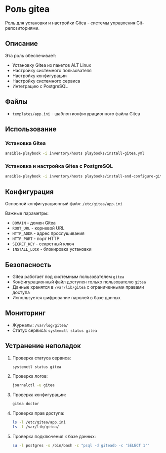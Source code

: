 # Роль gitea

Роль для установки и настройки Gitea - системы управления Git-репозиториями.

## Описание

Эта роль обеспечивает:

-   Установку Gitea из пакетов ALT Linux
-   Настройку системного пользователя
-   Настройку конфигурации
-   Настройку системного сервиса
-   Интеграцию с PostgreSQL

## Файлы

-   `templates/app.ini` - шаблон конфигурационного файла Gitea

## Использование

### Установка Gitea

```bash
ansible-playbook -i inventory/hosts playbooks/install-gitea.yml
```

### Установка и настройка Gitea с PostgreSQL

```bash
ansible-playbook -i inventory/hosts playbooks/install-and-configure-gitea.yml
```

## Конфигурация

Основной конфигурационный файл: `/etc/gitea/app.ini`

Важные параметры:

-   `DOMAIN` - домен Gitea
-   `ROOT_URL` - корневой URL
-   `HTTP_ADDR` - адрес прослушивания
-   `HTTP_PORT` - порт HTTP
-   `SECRET_KEY` - секретный ключ
-   `INSTALL_LOCK` - блокировка установки

## Безопасность

-   Gitea работает под системным пользователем `gitea`
-   Конфигурационный файл доступен только пользователю `gitea`
-   Данные хранятся в `/var/lib/gitea` с ограниченными правами доступа
-   Используется шифрование паролей в базе данных

## Мониторинг

-   Журналы: `/var/log/gitea/`
-   Статус сервиса: `systemctl status gitea`

## Устранение неполадок

1. Проверка статуса сервиса:

    ```bash
    systemctl status gitea
    ```

2. Проверка логов:

    ```bash
    journalctl -u gitea
    ```

3. Проверка конфигурации:

    ```bash
    gitea doctor
    ```

4. Проверка прав доступа:

    ```bash
    ls -l /etc/gitea/app.ini
    ls -l /var/lib/gitea/
    ```

5. Проверка подключения к базе данных:
    ```bash
    su -l postgres -s /bin/bash -c "psql -d giteadb -c 'SELECT 1'"
    ```
